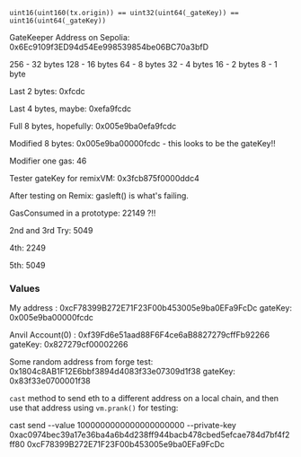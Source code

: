 ```solidity
uint16(uint160(tx.origin)) == uint32(uint64(_gateKey)) == uint16(uint64(_gateKey))

```

GateKeeper Address on Sepolia: 0x6Ec9109f3ED94d54Ee998539854be06BC70a3bfD

256 - 32 bytes
128 - 16 bytes
64 - 8 bytes
32 - 4 bytes
16 - 2 bytes
8 - 1 byte

Last 2 bytes: 0xfcdc

Last 4 bytes, maybe: 0xefa9fcdc

Full 8 bytes, hopefully: 0x005e9ba0efa9fcdc

Modified 8 bytes: 0x005e9ba00000fcdc - this looks to be the gateKey!!

Modifier one gas: 46

Tester gateKey for remixVM: 0x3fcb875f0000ddc4

After testing on Remix: gasleft() is what's failing.

GasConsumed in a prototype: 22149 ?!!

2nd and 3rd Try: 5049

4th: 2249

5th: 5049

### Values

My address : 0xcF78399B272E71F23F00b453005e9ba0EFa9FcDc
gateKey: 0x005e9ba00000fcdc

Anvil Account(0) : 0xf39Fd6e51aad88F6F4ce6aB8827279cffFb92266
gateKey: 0x827279cf00002266

Some random address from forge test: 0x1804c8AB1F12E6bbf3894d4083f33e07309d1f38
gateKey: 0x83f33e0700001f38

`cast` method to send eth to a different address on a local chain, and then use that address using `vm.prank()` for testing:

cast send --value 1000000000000000000000 --private-key 0xac0974bec39a17e36ba4a6b4d238ff944bacb478cbed5efcae784d7bf4f2ff80 0xcF78399B272E71F23F00b453005e9ba0EFa9FcDc
